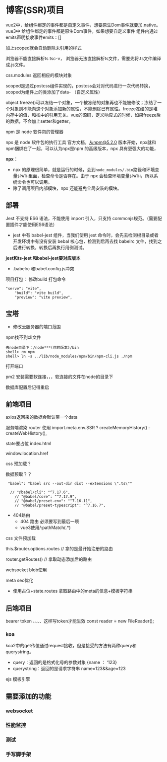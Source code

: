 

# 博客(SSR)项目

vue2中，给组件绑定的事件都是自定义事件，想要原生Dom事件就要加.native。vue3中 给组件绑定的事件都是原生Dom事件，如果想要自定义事件 组件内通过emits声明接收事件emits：[]

加上scoped就会自动删除未引用的样式

浏览器不能直接解析ts  tsc-v， 浏览器无法直接解析ts文件，需要先将.ts文件编译成.js文件。

css.modules  返回相应的模块对象

scoped是通过postcss组件实现的，postcss会对对代码进行一次代码转换，scoped为组件上的类添加了data-   （自定义属性）

object.freeze()可以冻结一个对象，一个被冻结的对象再也不能被修改；冻结了一个对象则不能向这个对象添加新的属性，不能删除已有属性。freeze冻结的是堆内存中的值，和栈中的引用无关。vue的源码，定义响应式的时候，如果freeze后的数据，不会加上setter和getter。

npm 是 node 软件包的管理器

npx 是 node 软件包的执行工具  官方文档，从npm@5.2.0 版本开始，npx就和npm捆绑在了一起，可以认为npx是npm 的高级版本，npx 具有更强大的功能，

**npx**：

- npx 的原理很简单，就是运行的时候，会到`node_modules/.bin`路径和环境变量`$PATH`里面，检查命令是否存在。由于 npx 会检查环境变量`$PATH`，所以系统命令也可以调用。
- 除了调用项目内部模块，npx 还能避免全局安装的模块。

## 部署

Jest 不支持 ES6 语法，不能使用 import 引入，只支持 commonjs规范。（需要配置插件才能使用ES6语法）

- jest 中有 babel-jest 组件，当我们使用 jest 命令时，会先去检测根目录或者开发环境中有没有安装 bebal 核心包，检测到后再去找 babelrc 文件，找到之后进行转换，转换后再执行用例测试。

**jest和ts-jest 和babel-jest要对应版本**

- .babelrc 和babel.config.js冲突

项目打包： 修改build 打包命令

```
"serve": "vite",
    "build": "vite build",
    "preview": "vite preview",
```

## 宝塔

- 修改云服务器的端口范围

npm找不到cli文件

```
去node目录下：/node***(你的版本)/bin
shell> rm npm
shell> ln -s ../lib/node_modules/npm/bin/npm-cli.js ./npm
```

打开端口

pm2 安装需要软连接，，，软连接的文件在node的目录下

数据库配置后记得重启

## 前端项目

axios返回来的数据会默认带一个data

服务端渲染 router 使用 import.meta.env.SSR ? createMemoryHistory() : createWebHistory(),

state要占位 index.html

window.location.href

css 预加载？

数据预取？？

```
 "babel": "babel src --out-dir dist --extensions \".ts\""
 
  // "@babel/cli": "^7.17.6",
    // "@babel/core": "^7.17.9",
    // "@babel/preset-env": "^7.16.11",
    // "@babel/preset-typescript": "^7.16.7",
```

- 404路由
  - 404 路由 必须要写到最后一项
  - vue3使用/:pathMatch(.*)

css 文件预加载

this.$router.options.routes    // 拿的是最开始注册的路由

router.getRoutes() // 拿取动态添加后的路由

websocket  blob使用 

meta seo优化

- 使用占位+state.routes 拿取路由中的meta的信息+模板字符串

## 后端项目

bearer token 、、、、这样写token才能生效  const reader = new FileReader();

### koa

koa2中的get传值通过request接收，但是接受的方法有两种query和querystring。

- query：返回的是格式化号的参数对象 {name ： ‘123}
- querystring：返回的是请求字符串  name=123&&age=123

ejs 模板引擎

## 需要添加的功能

### websocket

### 性能监控

### 测试

### 手写脚手架
